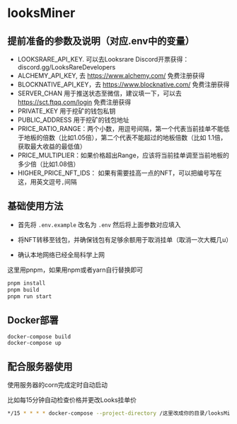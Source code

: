 # looksMiner

## 提前准备的参数及说明（对应.env中的变量）
- LOOKSRARE_API_KEY. 可以去Looksrare Discord开票获得：discord.gg/LooksRareDevelopers
- ALCHEMY_API_KEY, 去 https://www.alchemy.com/ 免费注册获得
- BLOCKNATIVE_API_KEY，去 https://www.blocknative.com/ 免费注册获得
- SERVER_CHAN 用于推送状态至微信，建议填一下，可以去 https://sct.ftqq.com/login 免费注册获得
- PRIVATE_KEY 用于挖矿的钱包私钥
- PUBLIC_ADDRESS 用于挖矿的钱包地址
- PRICE_RATIO_RANGE：两个小数，用逗号间隔，第一个代表当前挂单不能低于地板的倍数（比如1.05倍），第二个代表不能超过的地板倍数（比如 1.1倍，获取最大收益的最低值）
- PRICE_MULTIPLIER：如果价格超出Range，应该将当前挂单调至当前地板的多少倍（比如1.08倍）
- HIGHER_PRICE_NFT_IDS： 如果有需要挂高一点的NFT，可以把编号写在这，用英文逗号`,`间隔

## 基础使用方法
- 首先将 `.env.example` 改名为 `.env` 然后将上面参数对应填入

- 将NFT转移至钱包，并确保钱包有足够余额用于取消挂单（取消一次大概几u）

- 确认本地网络已经全局科学上网

这里用pnpm，如果用npm或者yarn自行替换即可
```bash
pnpm install
pnpm build
pnpm run start
```

## Docker部署
```
docker-compose build
docker-compose up
```

## 配合服务器使用
使用服务器的corn完成定时自动启动

比如每15分钟自动检查价格并更改Looks挂单价
```bash
*/15 * * * * docker-compose --project-directory /这里改成你的目录/looksMiner/ up
```

